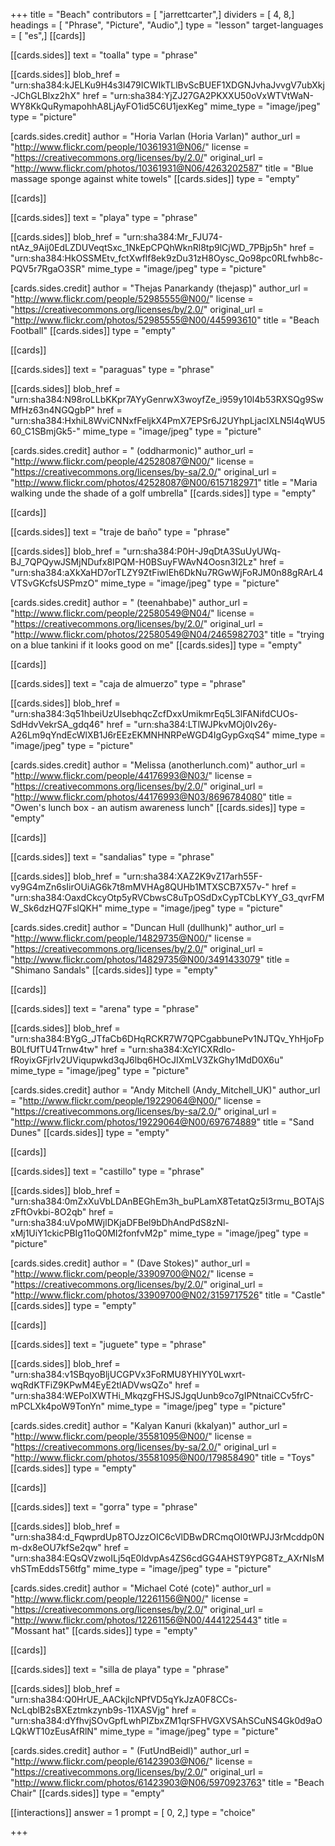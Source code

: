 +++
title = "Beach"
contributors = [ "jarrettcarter",]
dividers = [ 4, 8,]
headings = [ "Phrase", "Picture", "Audio",]
type = "lesson"
target-languages = [ "es",]
[[cards]]

[[cards.sides]]
text = "toalla"
type = "phrase"

[[cards.sides]]
blob_href = "urn:sha384:kJELKu9H4s3l479ICWIkTLlBvScBUEF1XDGNJvhaJvvgV7ubXkj-JChGLBlxz2hX"
href = "urn:sha384:YjZJ27GA2PKXXU50oVxWTVtWaN-WY8KkQuRymapohhA8LjAyFO1id5C6U1jexKeg"
mime_type = "image/jpeg"
type = "picture"

[cards.sides.credit]
author = "Horia Varlan (Horia Varlan)"
author_url = "http://www.flickr.com/people/10361931@N06/"
license = "https://creativecommons.org/licenses/by/2.0/"
original_url = "http://www.flickr.com/photos/10361931@N06/4263202587"
title = "Blue massage sponge against white towels"
[[cards.sides]]
type = "empty"

[[cards]]

[[cards.sides]]
text = "playa"
type = "phrase"

[[cards.sides]]
blob_href = "urn:sha384:Mr_FJU74-ntAz_9Aij0EdLZDUVeqtSxc_1NkEpCPQhWknRl8tp9lCjWD_7PBjp5h"
href = "urn:sha384:HkOSSMEtv_fctXwflf8ek9zDu31zH8Oysc_Qo98pc0RLfwhb8c-PQV5r7RgaO3SR"
mime_type = "image/jpeg"
type = "picture"

[cards.sides.credit]
author = "Thejas Panarkandy (thejasp)"
author_url = "http://www.flickr.com/people/52985555@N00/"
license = "https://creativecommons.org/licenses/by/2.0/"
original_url = "http://www.flickr.com/photos/52985555@N00/445993610"
title = "Beach Football"
[[cards.sides]]
type = "empty"

[[cards]]

[[cards.sides]]
text = "paraguas"
type = "phrase"

[[cards.sides]]
blob_href = "urn:sha384:N98roLLbKKpr7AYyGenrwX3woyfZe_i959y10l4b53RXSQg9SwMfHz63n4NGQgbP"
href = "urn:sha384:HxhiL8WviCNNxfFeljkX4PmX7EPSr6J2UYhpLjaclXLN5l4qWU560_C1SBmjGk5-"
mime_type = "image/jpeg"
type = "picture"

[cards.sides.credit]
author = " (oddharmonic)"
author_url = "http://www.flickr.com/people/42528087@N00/"
license = "https://creativecommons.org/licenses/by-sa/2.0/"
original_url = "http://www.flickr.com/photos/42528087@N00/6157182971"
title = "Maria walking unde the shade of a golf umbrella"
[[cards.sides]]
type = "empty"

[[cards]]

[[cards.sides]]
text = "traje de baño"
type = "phrase"

[[cards.sides]]
blob_href = "urn:sha384:P0H-J9qDtA3SuUyUWq-BJ_7QPQywJSMjNDufx8IPQM-H0BSuyFWAvN4Oosn3I2Lz"
href = "urn:sha384:aXkXaHD7orTLZY9ZtFiwlEh6DkNu7RGwWjFoRJM0n88gRArL4VTSvGKcfsUSPmzO"
mime_type = "image/jpeg"
type = "picture"

[cards.sides.credit]
author = " (teenahbabe)"
author_url = "http://www.flickr.com/people/22580549@N04/"
license = "https://creativecommons.org/licenses/by/2.0/"
original_url = "http://www.flickr.com/photos/22580549@N04/2465982703"
title = "trying on a blue tankini if it looks good on me"
[[cards.sides]]
type = "empty"

[[cards]]

[[cards.sides]]
text = "caja de almuerzo"
type = "phrase"

[[cards.sides]]
blob_href = "urn:sha384:3q51hbeiUzUlsebhqcZcfDxxUmikmrEq5L3lFANifdCUOs-SdHdvVekrSA_gdq46"
href = "urn:sha384:LTlWJPkvMOj0Iv26y-A26Lm9qYndEcWlXB1J6rEEzEKMNHNRPeWGD4IgGypGxqS4"
mime_type = "image/jpeg"
type = "picture"

[cards.sides.credit]
author = "Melissa (anotherlunch.com)"
author_url = "http://www.flickr.com/people/44176993@N03/"
license = "https://creativecommons.org/licenses/by/2.0/"
original_url = "http://www.flickr.com/photos/44176993@N03/8696784080"
title = "Owen's lunch box - an autism awareness lunch"
[[cards.sides]]
type = "empty"

[[cards]]

[[cards.sides]]
text = "sandalias"
type = "phrase"

[[cards.sides]]
blob_href = "urn:sha384:XAZ2K9vZ17arh55F-vy9G4mZn6sIirOUiAG6k7t8mMVHAg8QUHb1MTXSCB7X57v-"
href = "urn:sha384:OaxdCkcyOtp5yRVCbwsC8uTpOSdDxCypTCbLKYY_G3_qvrFMW_Sk6dzHQ7FslQKH"
mime_type = "image/jpeg"
type = "picture"

[cards.sides.credit]
author = "Duncan Hull (dullhunk)"
author_url = "http://www.flickr.com/people/14829735@N00/"
license = "https://creativecommons.org/licenses/by/2.0/"
original_url = "http://www.flickr.com/photos/14829735@N00/3491433079"
title = "Shimano Sandals"
[[cards.sides]]
type = "empty"

[[cards]]

[[cards.sides]]
text = "arena"
type = "phrase"

[[cards.sides]]
blob_href = "urn:sha384:BYgG_JTfaCb6DHqRCKR7W7QPCgabbunePv1NJTQv_YhHjoFpB0LfUfTU4Trnw4tw"
href = "urn:sha384:XcYICXRdIo-fRoyixGFjrIv2UViqupwkd3qJ6lbq6HOcJIXmLV3ZkGhy1MdD0X6u"
mime_type = "image/jpeg"
type = "picture"

[cards.sides.credit]
author = "Andy Mitchell (Andy_Mitchell_UK)"
author_url = "http://www.flickr.com/people/19229064@N00/"
license = "https://creativecommons.org/licenses/by-sa/2.0/"
original_url = "http://www.flickr.com/photos/19229064@N00/697674889"
title = "Sand Dunes"
[[cards.sides]]
type = "empty"

[[cards]]

[[cards.sides]]
text = "castillo"
type = "phrase"

[[cards.sides]]
blob_href = "urn:sha384:0mZxXuVbLDAnBEGhEm3h_buPLamX8TetatQz5I3rmu_BOTAjSzFftOvkbi-8O2qb"
href = "urn:sha384:uVpoMWjlDKjaDFBel9bDhAndPdS8zNl-xMj1UiY1ckicPBIg11oQ0MI2fonfvM2p"
mime_type = "image/jpeg"
type = "picture"

[cards.sides.credit]
author = " (Dave Stokes)"
author_url = "http://www.flickr.com/people/33909700@N02/"
license = "https://creativecommons.org/licenses/by/2.0/"
original_url = "http://www.flickr.com/photos/33909700@N02/3159717526"
title = "Castle"
[[cards.sides]]
type = "empty"

[[cards]]

[[cards.sides]]
text = "juguete"
type = "phrase"

[[cards.sides]]
blob_href = "urn:sha384:v1SBqyoBljUCGPVx3FoRMU8YHIYY0Lwxrt-wqRdKTFiZ9KPwM4EyE2tlADVwsQZo"
href = "urn:sha384:WEPoIXWTHi_MkqzgFHSJSJgqUunb9co7gIPNtnaiCCv5frC-mPCLXk4poW9TonYn"
mime_type = "image/jpeg"
type = "picture"

[cards.sides.credit]
author = "Kalyan Kanuri (kkalyan)"
author_url = "http://www.flickr.com/people/35581095@N00/"
license = "https://creativecommons.org/licenses/by-sa/2.0/"
original_url = "http://www.flickr.com/photos/35581095@N00/179858490"
title = "Toys"
[[cards.sides]]
type = "empty"

[[cards]]

[[cards.sides]]
text = "gorra"
type = "phrase"

[[cards.sides]]
blob_href = "urn:sha384:d_FqwprdUp8TOJzzOIC6cVlDBwDRCmqOI0tWPJJ3rMcddp0Nm-dx8eOU7kfSe2qw"
href = "urn:sha384:EQsQVzwoILj5qE0ldvpAs4ZS6cdGG4AHST9YPG8Tz_AXrNIsMvhSTmEddsT56tfg"
mime_type = "image/jpeg"
type = "picture"

[cards.sides.credit]
author = "Michael Coté (cote)"
author_url = "http://www.flickr.com/people/12261156@N00/"
license = "https://creativecommons.org/licenses/by/2.0/"
original_url = "http://www.flickr.com/photos/12261156@N00/4441225443"
title = "Mossant hat"
[[cards.sides]]
type = "empty"

[[cards]]

[[cards.sides]]
text = "silla de playa"
type = "phrase"

[[cards.sides]]
blob_href = "urn:sha384:Q0HrUE_AACkjIcNPfVD5qYkJzA0F8CCs-NcLqblB2sBXEztmkzynb9s-11XASVjg"
href = "urn:sha384:dYfhvjSOvGpfLwhPIZbxZM1qrSFHVGXVSAhSCuNS4Gk0d9aOLQkWT10zEusAfRlN"
mime_type = "image/jpeg"
type = "picture"

[cards.sides.credit]
author = " (FutUndBeidl)"
author_url = "http://www.flickr.com/people/61423903@N06/"
license = "https://creativecommons.org/licenses/by/2.0/"
original_url = "http://www.flickr.com/photos/61423903@N06/5970923763"
title = "Beach Chair"
[[cards.sides]]
type = "empty"

[[interactions]]
answer = 1
prompt = [ 0, 2,]
type = "choice"

+++

